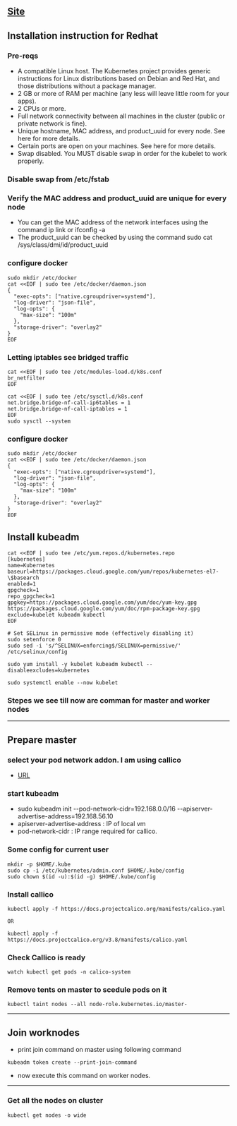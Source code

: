
## [Site](https://kubernetes.io/docs/setup/production-environment/tools/kubeadm/install-kubeadm/)

## Installation instruction for Redhat

### Pre-reqs

- A compatible Linux host. The Kubernetes project provides generic instructions for Linux distributions based on Debian and Red Hat, and those distributions without a package manager.
- 2 GB or more of RAM per machine (any less will leave little room for your apps).
- 2 CPUs or more.
- Full network connectivity between all machines in the cluster (public or private network is fine).
- Unique hostname, MAC address, and product_uuid for every node. See here for more details.
- Certain ports are open on your machines. See here for more details.
- Swap disabled. You MUST disable swap in order for the kubelet to work properly.

### Disable swap from /etc/fstab

### Verify the MAC address and product_uuid are unique for every node 
- You can get the MAC address of the network interfaces using the command ip link or ifconfig -a
- The product_uuid can be checked by using the command sudo cat /sys/class/dmi/id/product_uuid

### configure docker

```
sudo mkdir /etc/docker
cat <<EOF | sudo tee /etc/docker/daemon.json
{
  "exec-opts": ["native.cgroupdriver=systemd"],
  "log-driver": "json-file",
  "log-opts": {
    "max-size": "100m"
  },
  "storage-driver": "overlay2"
}
EOF
```

### Letting iptables see bridged traffic
```
cat <<EOF | sudo tee /etc/modules-load.d/k8s.conf
br_netfilter
EOF

cat <<EOF | sudo tee /etc/sysctl.d/k8s.conf
net.bridge.bridge-nf-call-ip6tables = 1
net.bridge.bridge-nf-call-iptables = 1
EOF
sudo sysctl --system
```

### configure docker

```
sudo mkdir /etc/docker
cat <<EOF | sudo tee /etc/docker/daemon.json
{
  "exec-opts": ["native.cgroupdriver=systemd"],
  "log-driver": "json-file",
  "log-opts": {
    "max-size": "100m"
  },
  "storage-driver": "overlay2"
}
EOF
```
## Install kubeadm
```
cat <<EOF | sudo tee /etc/yum.repos.d/kubernetes.repo
[kubernetes]
name=Kubernetes
baseurl=https://packages.cloud.google.com/yum/repos/kubernetes-el7-\$basearch
enabled=1
gpgcheck=1
repo_gpgcheck=1
gpgkey=https://packages.cloud.google.com/yum/doc/yum-key.gpg https://packages.cloud.google.com/yum/doc/rpm-package-key.gpg
exclude=kubelet kubeadm kubectl
EOF

# Set SELinux in permissive mode (effectively disabling it)
sudo setenforce 0
sudo sed -i 's/^SELINUX=enforcing$/SELINUX=permissive/' /etc/selinux/config

sudo yum install -y kubelet kubeadm kubectl --disableexcludes=kubernetes

sudo systemctl enable --now kubelet
```
### Stepes we see till now are comman for master and worker nodes
---

## Prepare master 

### select your pod network addon. I am using callico
- [URL](https://docs.projectcalico.org/getting-started/kubernetes/quickstart)

### start kubeadm
- sudo kubeadm init --pod-network-cidr=192.168.0.0/16 --apiserver-advertise-address=192.168.56.10
- apiserver-advertise-address : IP of local vm
- pod-network-cidr : IP range required for callico.

### Some config for current user
```
mkdir -p $HOME/.kube
sudo cp -i /etc/kubernetes/admin.conf $HOME/.kube/config
sudo chown $(id -u):$(id -g) $HOME/.kube/config
```
### Install callico
```
kubectl apply -f https://docs.projectcalico.org/manifests/calico.yaml

OR 

kubectl apply -f https://docs.projectcalico.org/v3.8/manifests/calico.yaml
```

### Check Callico is ready
```
watch kubectl get pods -n calico-system
```

### Remove tents on master to scedule pods on it
```
kubectl taint nodes --all node-role.kubernetes.io/master-
```

---

## Join worknodes
- print join command on master using following command
```
kubeadm token create --print-join-command
```
- now execute this command on worker nodes.

---

### Get all the nodes on cluster
```
kubectl get nodes -o wide
```
